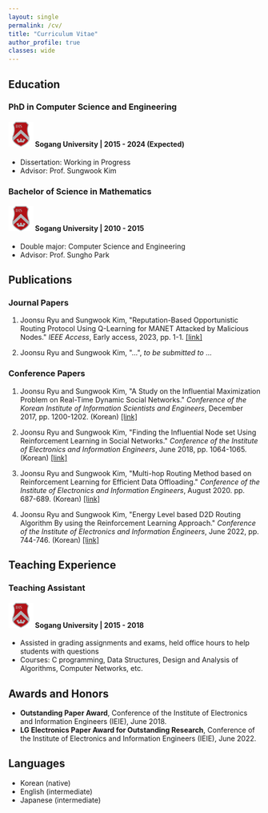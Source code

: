 ```yaml
---
layout: single
permalink: /cv/
title: "Curriculum Vitae"
author_profile: true
classes: wide
---
```


## Education
### PhD in Computer Science and Engineering
#### <img src="\assets\sogang.png" width = 50 height=50> **Sogang University** | 2015 - 2024 (Expected)
- Dissertation: Working in Progress
- Advisor: Prof. Sungwook Kim

### Bachelor of Science in Mathematics
#### <img src="\assets\sogang.png" width = 50 height=50> **Sogang University** | 2010 - 2015
- Double major: Computer Science and Engineering
- Advisor: Prof. Sungho Park

## Publications
### Journal Papers
1. Joonsu Ryu and Sungwook Kim, "Reputation-Based Opportunistic Routing Protocol Using Q-Learning for MANET Attacked by Malicious Nodes." *IEEE Access*, Early access, 2023, pp. 1-1. [[link]](https://ieeexplore.ieee.org/document/10038554)

2. Joonsu Ryu and Sungwook Kim, "...", *to be submitted to* ...

### Conference Papers
1. Joonsu Ryu and Sungwook Kim, "A Study on the Influential Maximization Problem on Real-Time Dynamic Social Networks." *Conference of the Korean Institute of Information Scientists and Engineers*, December 2017, pp. 1200-1202. (Korean) [[link]](https://www.dbpia.co.kr/journal/articleDetail?nodeId=NODE07322440)

2. Joonsu Ryu and Sungwook Kim, "Finding the Influential Node set Using Reinforcement Learning in Social Networks." *Conference of the Institute of Electronics and Information Engineers*, June 2018, pp. 1064-1065. (Korean) [[link]](https://www.dbpia.co.kr/journal/articleDetail?nodeId=NODE07515957)

3. Joonsu Ryu and Sungwook Kim, "Multi-hop Routing Method based on Reinforcement Learning for Efficient Data Offloading." *Conference of the Institute of Electronics and Information Engineers*, August 2020. pp. 687-689. (Korean) [[link]](https://www.dbpia.co.kr/journal/articleDetail?nodeId=NODE10447955)

4. Joonsu Ryu and Sungwook Kim, "Energy Level based D2D Routing Algorithm By using the Reinforcement Learning Approach." *Conference of the Institute of Electronics and Information Engineers*, June 2022, pp. 744-746. (Korean) [[link]](https://www.dbpia.co.kr/journal/articleDetail?nodeId=NODE11132455)

## Teaching Experience
### Teaching Assistant
#### <img src="\assets\sogang.png" width = 50 height=50> **Sogang University** | 2015 - 2018
- Assisted in grading assignments and exams, held office hours to help students with questions
- Courses: C programming, Data Structures, Design and Analysis of Algorithms, Computer Networks, etc.

## Awards and Honors
- **Outstanding Paper Award**, Conference of the Institute of Electronics and Information Engineers (IEIE), June 2018.
- **LG Electronics Paper Award for Outstanding Research**, Conference of the Institute of Electronics and Information Engineers (IEIE), June 2022.

## Languages
- Korean (native)
- English (intermediate)
- Japanese (intermediate)

